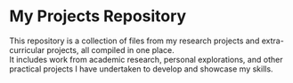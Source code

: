 # My Projects Repository

This repository is a collection of files from my research projects and extra-curricular projects, all compiled in one place.  
It includes work from academic research, personal explorations, and other practical projects I have undertaken to develop and showcase my skills.
